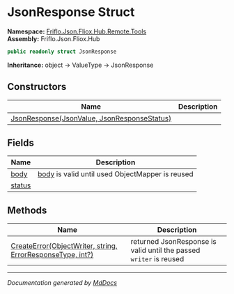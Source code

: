 ﻿<!--  
  <auto-generated>   
    The contents of this file were generated by a tool.  
    Changes to this file may be list if the file is regenerated  
  </auto-generated>   
-->

# JsonResponse Struct

**Namespace:** [Friflo.Json.Fliox.Hub.Remote.Tools](../index.md)  
**Assembly:** Friflo.Json.Fliox.Hub

```csharp
public readonly struct JsonResponse
```

**Inheritance:** object → ValueType → JsonResponse

## Constructors

| Name                                                                 | Description |
| -------------------------------------------------------------------- | ----------- |
| [JsonResponse(JsonValue, JsonResponseStatus)](constructors/index.md) |             |

## Fields

| Name                       | Description                                                         |
| -------------------------- | ------------------------------------------------------------------- |
| [body](fields/body.md)     | [body](fields/body.md) is  valid until used ObjectMapper is reused  |
| [status](fields/status.md) |                                                                     |

## Methods

| Name                                                                                 | Description                                                          |
| ------------------------------------------------------------------------------------ | -------------------------------------------------------------------- |
| [CreateError(ObjectWriter, string, ErrorResponseType, int?)](methods/CreateError.md) |  returned JsonResponse is  valid until the passed `writer` is reused |

___

*Documentation generated by [MdDocs](https://github.com/ap0llo/mddocs)*
